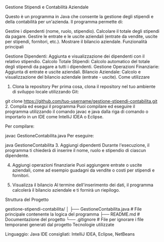 Gestione Stipendi e Contabilità Aziendale

Questo è un programma in Java che consente la gestione degli stipendi e della contabilità per un'azienda. Il programma permette di:

Gestire i dipendenti (nome, ruolo, stipendio).
Calcolare il totale degli stipendi da pagare.
Gestire le entrate e le uscite aziendali (entrate da vendite, uscite per stipendi, fornitori, etc.).
Mostrare il bilancio aziendale.
Funzionalità principali

Gestione Dipendenti: Aggiunta e visualizzazione dei dipendenti con il relativo stipendio.
Calcolo Totale Stipendi: Calcolo automatico del totale degli stipendi da pagare a tutti i dipendenti.
Gestione Operazioni Finanziarie: Aggiunta di entrate e uscite aziendali.
Bilancio Aziendale: Calcolo e visualizzazione del bilancio aziendale (entrate - uscite).
Come utilizzare

1. Clona la repository
Per prima cosa, clona il repository nel tuo ambiente di sviluppo locale utilizzando Git:

git clone https://github.com/tuo-username/gestione-stipendi-contabilita.git
2. Compila ed esegui il programma
Puoi compilare ed eseguire il programma utilizzando il comando javac e java dalla riga di comando o importarlo in un IDE come IntelliJ IDEA o Eclipse.

Per compilare:

javac GestioneContabilita.java
Per eseguire:

java GestioneContabilita
3. Aggiungi dipendenti
Durante l'esecuzione, il programma ti chiederà di inserire il nome, ruolo e stipendio di ciascun dipendente.

4. Aggiungi operazioni finanziarie
Puoi aggiungere entrate o uscite aziendali, come ad esempio guadagni da vendite o costi per stipendi e fornitori.

5. Visualizza il bilancio
Al termine dell'inserimento dei dati, il programma calcolerà il bilancio aziendale e ti fornirà un riepilogo.

Struttura del Progetto

gestione-stipendi-contabilita/
│
├── GestioneContabilita.java    # File principale contenente la logica del programma
├── README.md                  # Documentazione del progetto
└── .gitignore                 # File per ignorare i file temporanei generati dal progetto
Tecnologie utilizzate

Linguaggio: Java
IDE consigliati: IntelliJ IDEA, Eclipse, NetBeans

